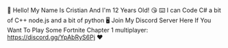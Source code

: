 👋 Hello! My Name Is Cristian And I'm 12 Years Old! 😘
⌨️ I can Code C# a bit of C++ node.js and a bit of python 🖥️
Join My Discord Server Here If You Want To Play Some Fortnite Chapter 1 multiplayer: https://discord.gg/YpAbRyS6Pj ❤️

